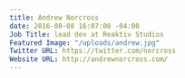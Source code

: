 ```yaml
---
title: Andrew Norcross
date: 2016-08-08 16:07:00 -04:00
Job Title: lead dev at Reaktiv Studios
Featured Image: "/uploads/andrew.jpg"
Twitter URL: https://twitter.com/norcross
Website URL: http://andrewnorcross.com/
---
```



